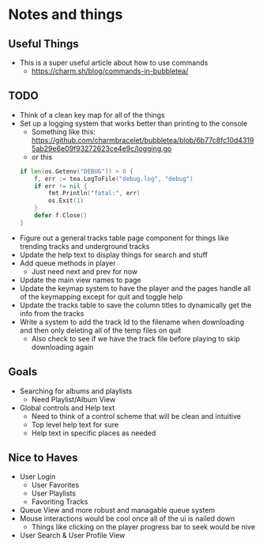 # Notes and things

## Useful Things
- This is a super useful article about how to use commands
    - https://charm.sh/blog/commands-in-bubbletea/

## TODO
- Think of a clean key map for all of the things
- Set up a logging system that works better than printing to the console
    - Something like this: https://github.com/charmbracelet/bubbletea/blob/6b77c8fc10d43195ab29e6e09f93272623ce4e9c/logging.go
    - or this
    ```go
    if len(os.Getenv("DEBUG")) > 0 {
        f, err := tea.LogToFile("debug.log", "debug")
        if err != nil {
            fmt.Println("fatal:", err)
            os.Exit(1)
        }
        defer f.Close()
    }
    ```
- Figure out a general tracks table page component for things like trending tracks and underground tracks
- Update the help text to display things for search and stuff
- Add queue methods in player
    - Just need next and prev for now
- Update the main view names to page
- Update the keymap system to have the player and the pages handle all of the keymapping except for quit and toggle help
- Update the tracks table to save the column titles to dynamically get the info from the tracks
- Write a system to add the track Id to the filename when downloading and then only deleting all of the temp files on quit
    - Also check to see if we have the track file before playing to skip downloading again

## Goals
- Searching for albums and playlists
    - Need Playlist/Album View
- Global controls and Help text
    - Need to think of a control scheme that will be clean and intuitive
    - Top level help text for sure
    - Help text in specific places as needed

## Nice to Haves
- User Login
    - User Favorites
    - User Playlists
    - Favoriting Tracks
- Queue View and more robust and managable queue system
- Mouse interactions would be cool once all of the ui is nailed down
    - Things like clicking on the player progress bar to seek would be nive
- User Search & User Profile View

